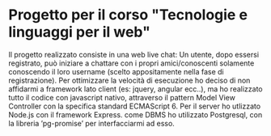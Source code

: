 # Progetto per il corso "Tecnologie e linguaggi per il web"
Il progetto realizzato consiste in una web live chat: Un utente, dopo
essersi registrato, può iniziare a chattare con i propri amici/conoscenti
solamente conoscendo il loro username (scelto appositamente nella fase
di registrazione).
Per ottimizzare la velocità di esecuzione ho deciso di non affidarmi a
framework lato client (es: jquery, angular ecc..), ma ho realizzato tutto il
codice con javascript nativo, attraverso il pattern Model View Controller
con la specifica standard ECMAScript 6.
Per il server ho utlizzato Node.js con il framework Express.
come DBMS ho utilizzato Postgresql, con la libreria ’pg-promise’ per
interfacciarmi ad esso.
